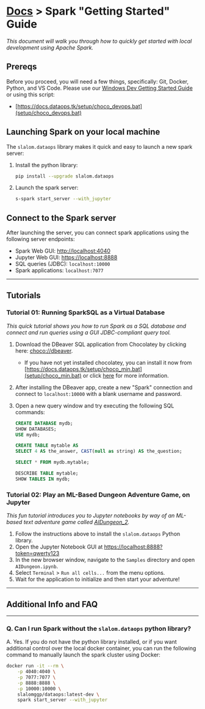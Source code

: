 # [Docs](./README.md) > Spark "Getting Started" Guide

_This document will walk you through how to quickly get started with local development using Apache Spark._

## Prereqs

Before you proceed, you will need a few things, specifically: Git, Docker, Python, and VS Code. Please use our [Windows Dev Getting Started Guide](setup/windows.md) or using this script:

* [https://docs.dataops.tk/setup/choco_devops.bat](setup/choco_devops.bat)

## Launching Spark on your local machine

The `slalom.dataops` library makes it quick and easy to launch a new spark server:

1. Install the python library:

    ```bash
    pip install --upgrade slalom.dataops
    ```

2. Launch the spark server:

    ```bash
    s-spark start_server --with_jupyter
    ```

## Connect to the Spark server

After launching the server, you can connect spark applications using the following server endpoints:

* Spark Web GUI: [http://localhost:4040](http://localhost:4040)
* Jupyter Web GUI: [https://localhost:8888](https://localhost:8888)
* SQL queries (JDBC): `localhost:10000`
* Spark applications: `localhost:7077`

-------------------------

## Tutorials

### Tutorial 01: Running SparkSQL as a Virtual Database

_This quick tutorial shows you how to run Spark as a SQL database and connect and run queries using a GUI JDBC-compliant query tool._

1. Download the DBeaver SQL application from Chocolatey by clicking here: [choco://dbeaver](choco://dbeaver).
   * If you have not yet installed chocolatey, you can install it now from [https://docs.dataops.tk/setup/choco_min.bat](setup/choco_min.bat) or click [here](setup/windows.md) for more information.
2. After installing the DBeaver app, create a new "Spark" connection and connect to `localhost:10000` with a blank username and password.
3. Open a new query window and try executing the following SQL commands:

    ```sql
    CREATE DATABASE mydb;
    SHOW DATABASES;
    USE mydb;

    CREATE TABLE mytable AS
    SELECT 4 AS the_answer, CAST(null as string) AS the_question;

    SELECT * FROM mydb.mytable;

    DESCRIBE TABLE mytable;
    SHOW TABLES IN mydb;
    ```

### Tutorial 02: Play an ML-Based Dungeon Adventure Game, on Jupyter

_This fun tutorial introduces you to Jupyter notebooks by way of an ML-based text adventure game called [AIDungeon_2](https://www.theverge.com/tldr/2019/12/6/20998993/ai-dungeon-2-choose-your-own-adventure)._

1. Follow the instructions above to install the `slalom.dataops` Python library.
2. Open the Jupyter Notebook GUI at [https://localhost:8888?token=qwerty123](https://localhost:8888?token=qwerty123)
3. In the new browser window, navigate to the `Samples` directory and open `AIDungeon.ipynb`.
4. Select `Terminal` > `Run all cells...` from the menu options.
5. Wait for the application to initialize and then start your adventure!

-------------------------

## Additional Info and FAQ

<!-- markdownlint-disable MD026 - no-trailing-punctuation -->

-------------------------

### Q. Can I run Spark without the `slalom.dataops` python library?

A. Yes. If you do not have the python library installed, or if you want additional control over the local docker container, you can run the following command to manually launch the spark cluster using Docker:

```bash
docker run -it --rm \
    -p 4040:4040 \
    -p 7077:7077 \
    -p 8888:8888 \
    -p 10000:10000 \
    slalomggp/dataops:latest-dev \
    spark start_server --with_jupyter
```
